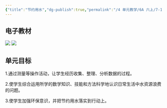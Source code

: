```yaml
---
{"title":"节约用水","dg-publish":true,"permalink":"/4 单元教学/6A 六上/7-1 节约用水/","dgPassFrontmatter":true,"noteIcon":""}
---
```



## 电子教材

<p class="grid-4">
	<img loading="lazy" decoding="async" src="https://book.pep.com.cn/1221001601141/files/mobile/109.jpg">
	<img loading="lazy" decoding="async" src="https://book.pep.com.cn/1221001601141/files/mobile/110.jpg">
</p>
	

## 单元目标

1.通过测量等操作活动，让学生经历收集、整理、分析数据的过程。

2.使学生综合运用所学的数学知识、技能和方法科学地认识日常生活中水资源浪费的问题。

3.使学生加强环保意识，并把节约用水落实到行动上。
